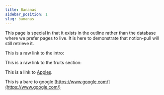 ```yaml
---
title: Bananas
sidebar_position: 1
slug: bananas
---
```



This page is special in that it exists in the outline rather than the database where we prefer pages to live. It is here to demonstrate that notion-pull will still retrieve it.

This is a raw link to the intro: 

This is a raw link to the fruits section: 

This is a link to [Apples](/Examples/Fruits/Apples.md).

This is a bare to google [https://www.google.com/](https://www.google.com/)
